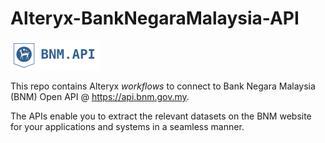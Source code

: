 # Alteryx-BankNegaraMalaysia-API

![BNM Open API](/images/bnm.api.png)

This repo contains Alteryx *workflows* to connect to Bank Negara Malaysia (BNM) Open API @ https://api.bnm.gov.my. 

The APIs enable you to extract the relevant datasets on the BNM website for your applications and systems in a seamless manner.
